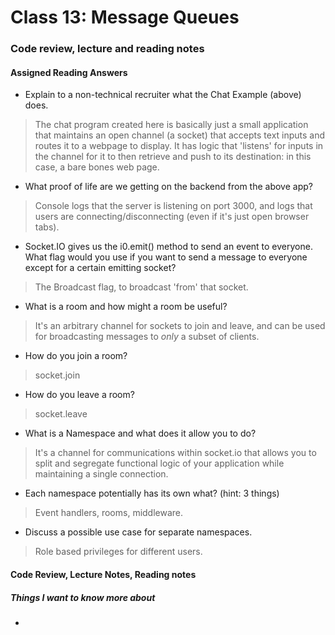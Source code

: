 # Class 13: Message Queues

### Code review, lecture and reading notes


#### Assigned Reading Answers

- Explain to a non-technical recruiter what the Chat Example (above) does.

> The chat program created here is basically just a small application that maintains an open channel (a socket) that accepts text inputs and routes it to a webpage to display.  It has logic that 'listens' for inputs in the channel for it to then retrieve and push to its destination: in this case, a bare bones web page.

- What proof of life are we getting on the backend from the above app?

> Console logs that the server is listening on port 3000, and logs that users are connecting/disconnecting (even if it's just open browser tabs).

- Socket.IO gives us the i0.emit() method to send an event to everyone.  What flag would you use if you want to send a message to everyone except for a certain emitting socket?

> The Broadcast flag, to broadcast 'from' that socket.

- What is a room and how might a room be useful?

> It's an arbitrary channel for sockets to join and leave, and can be used for broadcasting messages to *only* a subset of clients.

- How do you join a room?

> socket.join

- How do you leave a room?

> socket.leave

- What is a Namespace and what does it allow you to do?

> It's a channel for communications within socket.io that allows you to split and segregate functional logic of your application while maintaining a single connection.

- Each namespace potentially has its own what? (hint: 3 things)

> Event handlers, rooms, middleware.

- Discuss a possible use case for separate namespaces.

> Role based privileges for different users.


#### Code Review, Lecture Notes, Reading notes



##### Things I want to know more about

- 